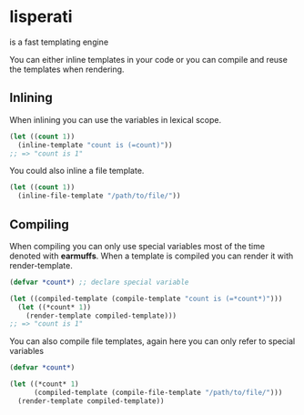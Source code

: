 # lisperati

is a fast templating engine

You can either inline templates in your code or you can compile and reuse the templates when rendering.

## Inlining

When inlining you can use the variables in lexical scope.

```lisp
(let ((count 1))
  (inline-template "count is (=count)"))
;; => "count is 1"
```

You could also inline a file template.

```lisp
(let ((count 1))
  (inline-file-template "/path/to/file/"))
```

## Compiling

When compiling you can only use special variables most of the time denoted with **earmuffs**. When a template is compiled you can render it with render-template.

```lisp
(defvar *count*) ;; declare special variable

(let ((compiled-template (compile-template "count is (=*count*)")))
  (let ((*count* 1))
    (render-template compiled-template)))
;; => "count is 1"
```

You can also compile file templates, again here you can only refer to special variables

```lisp
(defvar *count*)

(let ((*count* 1)
      (compiled-template (compile-file-template "/path/to/file/")))
  (render-template compiled-template))
```